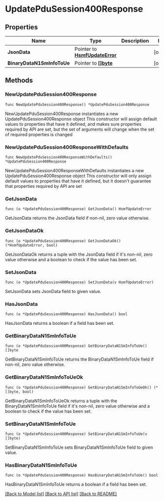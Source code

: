 # UpdatePduSession400Response

## Properties

Name | Type | Description | Notes
------------ | ------------- | ------------- | -------------
**JsonData** | Pointer to [**HsmfUpdateError**](HsmfUpdateError.md) |  | [optional] 
**BinaryDataN1SmInfoToUe** | Pointer to [**[]byte**]([]byte.md) |  | [optional] 

## Methods

### NewUpdatePduSession400Response

`func NewUpdatePduSession400Response() *UpdatePduSession400Response`

NewUpdatePduSession400Response instantiates a new UpdatePduSession400Response object
This constructor will assign default values to properties that have it defined,
and makes sure properties required by API are set, but the set of arguments
will change when the set of required properties is changed

### NewUpdatePduSession400ResponseWithDefaults

`func NewUpdatePduSession400ResponseWithDefaults() *UpdatePduSession400Response`

NewUpdatePduSession400ResponseWithDefaults instantiates a new UpdatePduSession400Response object
This constructor will only assign default values to properties that have it defined,
but it doesn't guarantee that properties required by API are set

### GetJsonData

`func (o *UpdatePduSession400Response) GetJsonData() HsmfUpdateError`

GetJsonData returns the JsonData field if non-nil, zero value otherwise.

### GetJsonDataOk

`func (o *UpdatePduSession400Response) GetJsonDataOk() (*HsmfUpdateError, bool)`

GetJsonDataOk returns a tuple with the JsonData field if it's non-nil, zero value otherwise
and a boolean to check if the value has been set.

### SetJsonData

`func (o *UpdatePduSession400Response) SetJsonData(v HsmfUpdateError)`

SetJsonData sets JsonData field to given value.

### HasJsonData

`func (o *UpdatePduSession400Response) HasJsonData() bool`

HasJsonData returns a boolean if a field has been set.

### GetBinaryDataN1SmInfoToUe

`func (o *UpdatePduSession400Response) GetBinaryDataN1SmInfoToUe() []byte`

GetBinaryDataN1SmInfoToUe returns the BinaryDataN1SmInfoToUe field if non-nil, zero value otherwise.

### GetBinaryDataN1SmInfoToUeOk

`func (o *UpdatePduSession400Response) GetBinaryDataN1SmInfoToUeOk() (*[]byte, bool)`

GetBinaryDataN1SmInfoToUeOk returns a tuple with the BinaryDataN1SmInfoToUe field if it's non-nil, zero value otherwise
and a boolean to check if the value has been set.

### SetBinaryDataN1SmInfoToUe

`func (o *UpdatePduSession400Response) SetBinaryDataN1SmInfoToUe(v []byte)`

SetBinaryDataN1SmInfoToUe sets BinaryDataN1SmInfoToUe field to given value.

### HasBinaryDataN1SmInfoToUe

`func (o *UpdatePduSession400Response) HasBinaryDataN1SmInfoToUe() bool`

HasBinaryDataN1SmInfoToUe returns a boolean if a field has been set.


[[Back to Model list]](../README.md#documentation-for-models) [[Back to API list]](../README.md#documentation-for-api-endpoints) [[Back to README]](../README.md)


